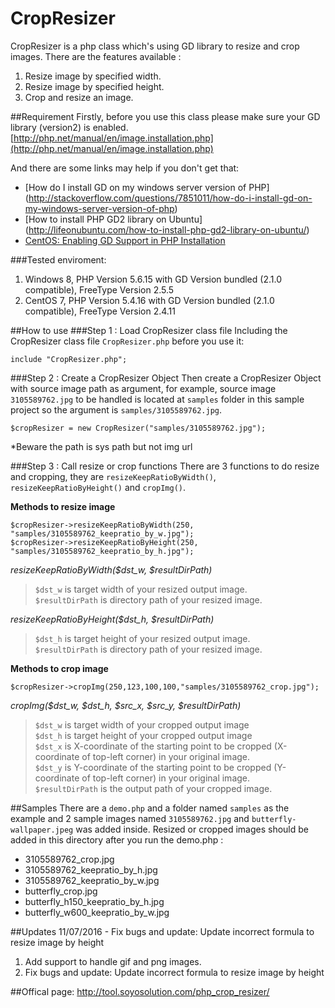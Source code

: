 # CropResizer
CropResizer is a php class which's using GD library to resize and crop images. There are the features available : 

1. Resize image by specified width. 
2. Resize image by specified height.
3. Crop and resize an image. 

##Requirement
Firstly, before you use this class please make sure your GD library (version2) is enabled.<br/>
[http://php.net/manual/en/image.installation.php](http://php.net/manual/en/image.installation.php)

And there are some links may help if you don't get that:
- [How do I install GD on my windows server version of PHP] (http://stackoverflow.com/questions/7851011/how-do-i-install-gd-on-my-windows-server-version-of-php)
- [How to install PHP GD2 library on Ubuntu] (http://lifeonubuntu.com/how-to-install-php-gd2-library-on-ubuntu/)
- [CentOS: Enabling GD Support in PHP Installation](http://stackoverflow.com/questions/9024946/centos-enabling-gd-support-in-php-installation)


###Tested enviroment:
1. Windows 8, PHP Version 5.6.15 with GD Version	bundled (2.1.0 compatible), FreeType Version	2.5.5
2. CentOS 7, PHP Version 5.4.16 with GD Version	bundled (2.1.0 compatible), FreeType Version	2.4.11

##How to use
###Step 1 : Load CropResizer class file 
Including the CropResizer class file `CropResizer.php` before you use it:

```
include "CropResizer.php";
```


###Step 2 : Create a CropResizer Object
Then create a CropResizer Object with source image path as argument, for example, source image `3105589762.jpg` to be handled is located at `samples` folder in this sample project so the argument is `samples/3105589762.jpg`.

```
$cropResizer = new CropResizer("samples/3105589762.jpg");
```
*Beware the path is sys path but not img url

###Step 3 : Call resize or crop functions
There are 3 functions to do resize and cropping, they are `resizeKeepRatioByWidth()`, `resizeKeepRatioByHeight()` and `cropImg()`.

**Methods to resize image**
```
$cropResizer->resizeKeepRatioByWidth(250, "samples/3105589762_keepratio_by_w.jpg");
$cropResizer->resizeKeepRatioByHeight(250, "samples/3105589762_keepratio_by_h.jpg");
```

_resizeKeepRatioByWidth($dst_w, $resultDirPath)_

>`$dst_w` is target width of your resized output image.<br />
>`$resultDirPath` is directory path of your resized image.

_resizeKeepRatioByHeight($dst_h, $resultDirPath)_

>`$dst_h` is target height of your resized output image.<br />
>`$resultDirPath` is directory path of your resized image.

**Methods to crop image**
```
$cropResizer->cropImg(250,123,100,100,"samples/3105589762_crop.jpg");
```

_cropImg($dst_w, $dst_h, $src_x, $src_y, $resultDirPath)_

>`$dst_w` is target width of your cropped output image<br />
>`$dst_h` is target height of your cropped output image<br />
>`$dst_x` is X-coordinate of the starting point to be cropped (X-coordinate of top-left corner) in your original image.<br />
>`$dst_y` is Y-coordinate of the starting point to be cropped (Y-coordinate of top-left corner) in your original image.<br />
>`$resultDirPath` is the output path of your cropped image.<br />

##Samples
There are a `demo.php` and a folder named `samples` as the example and 2 sample images named `3105589762.jpg` and `butterfly-wallpaper.jpeg` was added inside. Resized or cropped images should be added in this directory after you run the demo.php :

- 3105589762_crop.jpg
- 3105589762_keepratio_by_h.jpg
- 3105589762_keepratio_by_w.jpg
- butterfly_crop.jpg
- butterfly_h150_keepratio_by_h.jpg
- butterfly_w600_keepratio_by_w.jpg

##Updates
11/07/2016 - Fix bugs and update: Update incorrect formula to resize image by height

1. Add support to handle gif and png images.
2. Fix bugs and update: Update incorrect formula to resize image by height
 
##Offical page:
http://tool.soyosolution.com/php_crop_resizer/
